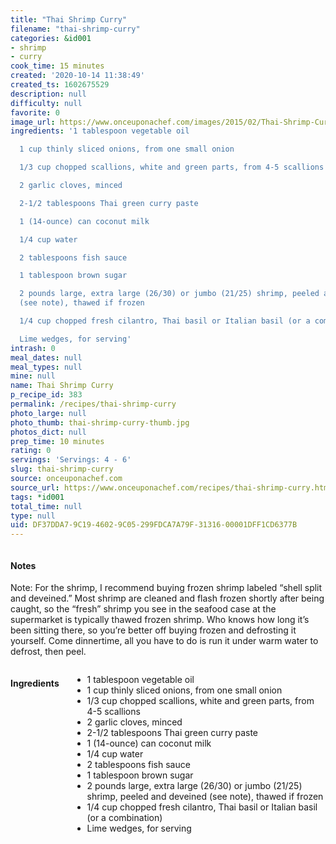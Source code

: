 ```yaml
---
title: "Thai Shrimp Curry"
filename: "thai-shrimp-curry"
categories: &id001
- shrimp
- curry
cook_time: 15 minutes
created: '2020-10-14 11:38:49'
created_ts: 1602675529
description: null
difficulty: null
favorite: 0
image_url: https://www.onceuponachef.com/images/2015/02/Thai-Shrimp-Curry1-1700x1240.jpg
ingredients: '1 tablespoon vegetable oil

  1 cup thinly sliced onions, from one small onion

  1/3 cup chopped scallions, white and green parts, from 4-5 scallions

  2 garlic cloves, minced

  2-1/2 tablespoons Thai green curry paste

  1 (14-ounce) can coconut milk

  1/4 cup water

  2 tablespoons fish sauce

  1 tablespoon brown sugar

  2 pounds large, extra large (26/30) or jumbo (21/25) shrimp, peeled and deveined
  (see note), thawed if frozen

  1/4 cup chopped fresh cilantro, Thai basil or Italian basil (or a combination)

  Lime wedges, for serving'
intrash: 0
meal_dates: null
meal_types: null
mine: null
name: Thai Shrimp Curry
p_recipe_id: 383
permalink: /recipes/thai-shrimp-curry
photo_large: null
photo_thumb: thai-shrimp-curry-thumb.jpg
photos_dict: null
prep_time: 10 minutes
rating: 0
servings: 'Servings: 4 - 6'
slug: thai-shrimp-curry
source: onceuponachef.com
source_url: https://www.onceuponachef.com/recipes/thai-shrimp-curry.html
tags: *id001
total_time: null
type: null
uid: DF37DDA7-9C19-4602-9C05-299FDCA7A79F-31316-00001DFF1CD6377B
---
```

<div class="large-8 medium-7 columns" id="writeup">		<div id="notes"><h4>Notes</h4>
<div class="box box-notes"><p>Note: For the shrimp, I recommend buying frozen shrimp labeled “shell split and deveined.” Most shrimp are cleaned and flash frozen shortly after being caught, so the “fresh” shrimp you see in the seafood case at the supermarket is typically thawed frozen shrimp. Who knows how long it’s been sitting there, so you’re better off buying frozen and defrosting it yourself. Come dinnertime, all you have to do is run it under warm water to defrost, then peel.</p>
</div></div>	</div><!-- #writeup -->
</div><!-- #row-one -->
<div class="row" id="row-two">	<div class="medium-4 small-5 columns" id="ingredients"><h4>Ingredients</h4><div class="box box-ingredients content"><ul>
<li>1 tablespoon vegetable oil</li>
<li>1 cup thinly sliced onions, from one small onion</li>
<li>1/3 cup chopped scallions, white and green parts, from 4-5 scallions</li>
<li>2 garlic cloves, minced</li>
<li>2-1/2 tablespoons Thai green curry paste</li>
<li>1 (14-ounce) can coconut milk</li>
<li>1/4 cup water</li>
<li>2 tablespoons fish sauce</li>
<li>1 tablespoon brown sugar</li>
<li>2 pounds large, extra large (26/30) or jumbo (21/25) shrimp, peeled and deveined (see note), thawed if frozen</li>
<li>1/4 cup chopped fresh cilantro, Thai basil or Italian basil (or a combination)</li>
<li>Lime wedges, for serving</li>
</ul>
</div>	</div>	<div class="medium-6 small-7 columns" id="directions">	</div>